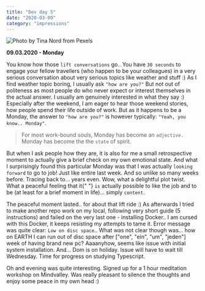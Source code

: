 ```yaml
---
title: "Dev day 5"
date: "2020-03-09"
category: "impressions"
---
```


 <img src="https://i.imgur.com/ZJgxiKI.jpg" alt="Photo by Tina Nord from Pexels"/>

**09.03.2020 - Monday**

You know how those `lift conversations` go.. You have
`30 seconds` to engage your fellow travellers (who happen to be
your colleagues) in a very serious conversation about very serious topics
like weather and stuff :) As I find weather topic boring, I usually ask
`"how are you?"` But not out of politeness as most people do
who never expect or interest themselves in the actual answer. I usually am
genuinely interested in what they say :) Especially after the weekend, I
am eager to hear those weekend stories, how people spend their life
outside of work. But as it happens to be a Monday, the answer to
`"how are you?"` is however typically:
`"Yeah, you know.. Monday"`.

> For most work-bound souls, Monday has become an `adjective.` Monday has become the the `state` of spirit.

But when I ask people how they are, it is also for me a small
retrospective moment to actually give a brief check on my own emotional
state. And what I surprisingly found this particular Monday was that I was
actually `looking forward` to go to job! Just like entire last
week. And so unlike so many weeks before. Tracing back to... years even.
Wow, what a delightful plot twist. What a peaceful feeling that it{" "}
`is` actually possible to like the job and to be (at least for
a brief moment in life)... simply `content`.

The peaceful moment lasted.. for about that lift ride :) As afterwards I
tried to make another repo work on my local, following very short guide (5
instructions) and failed on the very last one - installing Docker.. I am
cursed with this Docker, it keeps resisting my attempts to tame it. Error
message was quite clear: `Low on disc space`.. What was not
clear though was... how on EARTH I can run out of disc space after ["one",
"ein", "um", "jeden"] week of having brand new pc? Aaaanyhow, seems like
issue with initial system installation. And... Dom is on holiday. Issue
will have to wait till Wednesday. Time for progress on studying
Typescript.

Oh and evening was quite interesting. Signed up for a 1 hour meditation
workshop on Mindvalley. Was really pleasant to silence the thoughts and
enjoy some peace in my own head :)
